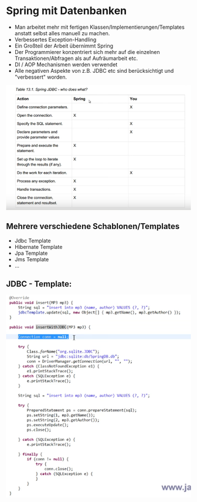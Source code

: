 # Spring mit Datenbanken

* Man arbeitet mehr mit fertigen Klassen/Implementierungen/Templates anstatt selbst alles manuell zu machen.
* Verbessertes Exception-Handling
* Ein Großteil der Arbeit übernimmt Spring
* Der Programmierer konzentriert sich mehr auf die einzelnen Transaktionen/Abfragen als auf Aufräumarbeit etc.
* DI / AOP Mechanismen werden verwendet
* Alle negativen Aspekte von z.B. JDBC etc sind berücksichtigt und "verbessert" worden.

![Vergleich](table.png)

## Mehrere verschiedene Schablonen/Templates
* Jdbc Template
* Hibernate Template
* Jpa Template
* Jms Template
* ...

## JDBC - Template:
![Beispiel](jdbc.png)
